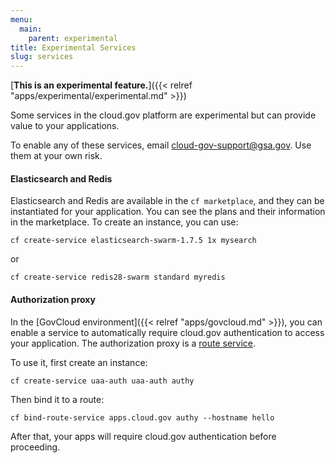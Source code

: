 ```yaml
---
menu:
  main:
    parent: experimental
title: Experimental Services
slug: services
---
```


[**This is an experimental feature.**]({{< relref "apps/experimental/experimental.md" >}})

Some services in the cloud.gov platform are experimental but can provide value to your applications.

To enable any of these services, email cloud-gov-support@gsa.gov. Use them at your own risk.

#### Elasticsearch and Redis

Elasticsearch and Redis are available in the `cf marketplace`, and they can be instantiated for your application. You can see the plans and their information in the marketplace. To create an instance, you can use:

`cf create-service elasticsearch-swarm-1.7.5 1x mysearch` 

or 

`cf create-service redis28-swarm standard myredis`


#### Authorization proxy

In the [GovCloud environment]({{< relref "apps/govcloud.md" >}}), you can enable a service to automatically require cloud.gov authentication to access your application. The authorization proxy is a [route service](https://docs.cloudfoundry.org/services/route-services.html).

To use it, first create an instance:

`cf create-service uaa-auth uaa-auth authy`

Then bind it to a route:

`cf bind-route-service apps.cloud.gov authy --hostname hello`

After that, your apps will require cloud.gov authentication before proceeding.
